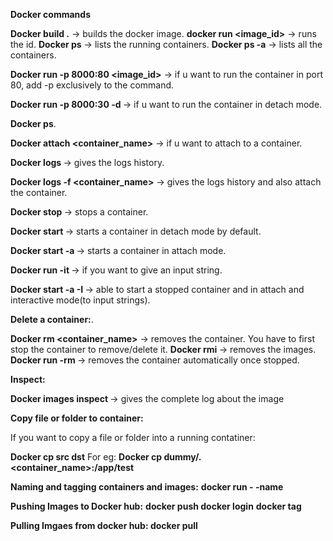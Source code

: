 **Docker commands**

**Docker build .** -> builds the docker image.
**docker run <image_id>** -> runs the id.
**Docker ps** -> lists the running containers.
**Docker ps -a** -> lists all the containers.

**Docker run -p 8000:80 <image_id>** -> if u want to run the container in port 80, add -p exclusively to the command.

**Docker run -p 8000:30 -d <image-id>** -> if u want to run the container in detach mode.

**Docker ps**.

**Docker attach <container_name>** -> if u want to attach to a container. 

**Docker logs <container-name>** -> gives the logs history.

**Docker logs -f <container_name>** -> gives the logs history and also attach the container.

**Docker stop <container-name>** -> stops a container.

**Docker start <container-name>** -> starts a container in detach mode by default.

**Docker start -a <container-name>** -> starts a container in attach mode.

**Docker run -it <image-id>**  -> if you want to give an input string.

**Docker start -a -I <container-name>** -> able to start a stopped container and in attach and interactive mode(to input strings).

**Delete a container:**.

**Docker rm <container_name>** -> removes the container. You have to first stop the 	container to remove/delete it. 
**Docker rmi <image-id>** -> removes the images. 
**Docker run -rm <image-id>** -> removes the container automatically once stopped. 

**Inspect:**

**Docker images inspect <image-id>** -> gives the complete log about the image

**Copy file or folder to container:**

If you want to copy a file or folder into a running contatiner:

**Docker cp src dst**
For eg: **Docker cp dummy/. <container_name>:/app/test**

**Naming and tagging containers and images:**
**docker run - -name <container-name> <image-id>**

**Pushing Images to Docker hub:**
**docker push <imageid>**
**docker login**
**docker tag <old container name> <new container name>**
 
**Pulling Imgaes from docker hub:
docker pull <containername>**
